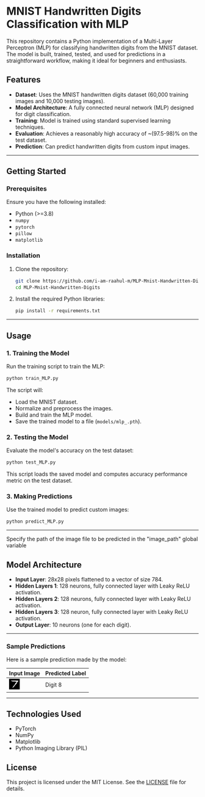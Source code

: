 
# MNIST Handwritten Digits Classification with MLP

This repository contains a Python implementation of a Multi-Layer Perceptron (MLP) for classifying handwritten digits from the MNIST dataset. The model is built, trained, tested, and used for predictions in a straightforward workflow, making it ideal for beginners and enthusiasts.

## Features

- **Dataset**: Uses the MNIST handwritten digits dataset (60,000 training images and 10,000 testing images).
- **Model Architecture**: A fully connected neural network (MLP) designed for digit classification.
- **Training**: Model is trained using standard supervised learning techniques.
- **Evaluation**: Achieves a reasonably high accuracy of ~(97.5-98)% on the test dataset.
- **Prediction**: Can predict handwritten digits from custom input images.

---

## Getting Started

### Prerequisites

Ensure you have the following installed:

- Python (>=3.8)
- `numpy`
- `pytorch`
- `pillow`
- `matplotlib`

### Installation

1. Clone the repository:

   ```bash
   git clone https://github.com/i-am-raahul-m/MLP-Mnist-Handwritten-Digits.git
   cd MLP-Mnist-Handwritten-Digits
   ```

2. Install the required Python libraries:

   ```bash
   pip install -r requirements.txt
   ```

---

## Usage

### 1. Training the Model

Run the training script to train the MLP:

```bash
python train_MLP.py
```

The script will:
- Load the MNIST dataset.
- Normalize and preprocess the images.
- Build and train the MLP model.
- Save the trained model to a file (`models/mlp_.pth`).

### 2. Testing the Model

Evaluate the model's accuracy on the test dataset:

```bash
python test_MLP.py
```

This script loads the saved model and computes accuracy performance metric on the test dataset.

### 3. Making Predictions

Use the trained model to predict custom images:

```bash
python predict_MLP.py 
```

---

Specify the path of the image file to be predicted in the "image_path" global variable

## Model Architecture

- **Input Layer**: 28x28 pixels flattened to a vector of size 784.
- **Hidden Layers 1**: 128 neurons, fully connected layer with Leaky ReLU activation.
- **Hidden Layers 2**: 128 neurons, fully connected layer with Leaky ReLU activation.
- **Hidden Layers 3**: 128 neuron, fully connected layer with Leaky ReLU activation.
- **Output Layer**: 10 neurons (one for each digit).

---

### Sample Predictions

Here is a sample prediction made by the model:

|     Input Image     | Predicted Label |
|---------------------|-----------------|
| ![handwritten_digit](handwritten_digit.png) |     Digit 8      |

---

## Technologies Used

- PyTorch
- NumPy
- Matplotlib
- Python Imaging Library (PIL)

## License

This project is licensed under the MIT License. See the [LICENSE](LICENSE) file for details.
